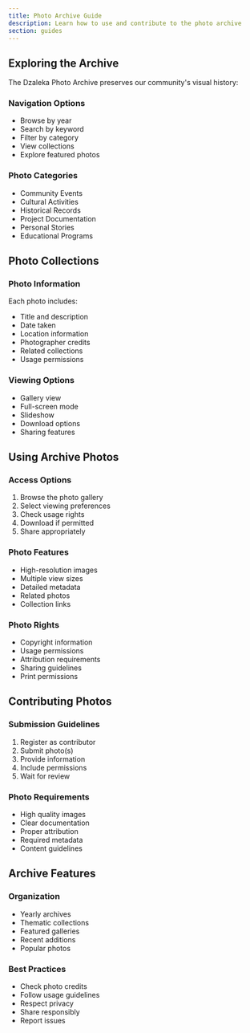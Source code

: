```yaml
---
title: Photo Archive Guide
description: Learn how to use and contribute to the photo archive
section: guides
---
```


## Exploring the Archive

The Dzaleka Photo Archive preserves our community's visual history:

### Navigation Options
- Browse by year
- Search by keyword
- Filter by category
- View collections
- Explore featured photos

### Photo Categories
- Community Events
- Cultural Activities
- Historical Records
- Project Documentation
- Personal Stories
- Educational Programs

## Photo Collections

### Photo Information
Each photo includes:
- Title and description
- Date taken
- Location information
- Photographer credits
- Related collections
- Usage permissions

### Viewing Options
- Gallery view
- Full-screen mode
- Slideshow
- Download options
- Sharing features

## Using Archive Photos

### Access Options
1. Browse the photo gallery
2. Select viewing preferences
3. Check usage rights
4. Download if permitted
5. Share appropriately

### Photo Features
- High-resolution images
- Multiple view sizes
- Detailed metadata
- Related photos
- Collection links

### Photo Rights
- Copyright information
- Usage permissions
- Attribution requirements
- Sharing guidelines
- Print permissions

## Contributing Photos

### Submission Guidelines
1. Register as contributor
2. Submit photo(s)
3. Provide information
4. Include permissions
5. Wait for review

### Photo Requirements
- High quality images
- Clear documentation
- Proper attribution
- Required metadata
- Content guidelines

## Archive Features

### Organization
- Yearly archives
- Thematic collections
- Featured galleries
- Recent additions
- Popular photos

### Best Practices
- Check photo credits
- Follow usage guidelines
- Respect privacy
- Share responsibly
- Report issues
